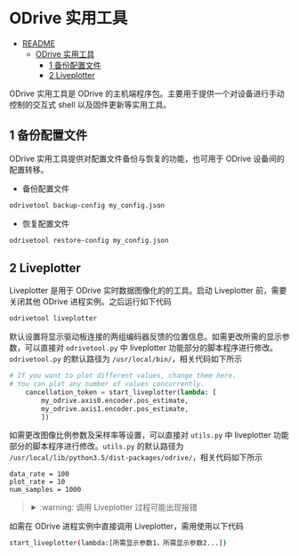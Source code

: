 # ODrive 实用工具

- [README](../README.md)
    - [ODrive 实用工具](./002_odrive-tool_cn.md)
        - [1 备份配置文件](#1-备份配置文件)
        - [2 Liveplotter](#2-Liveplotter)

ODrive 实用工具是 ODrive 的主机端程序包。主要用于提供一个对设备进行手动控制的交互式 shell 以及固件更新等实用工具。

## 1 备份配置文件

ODrive 实用工具提供对配置文件备份与恢复的功能，也可用于 ODrive 设备间的配置转移。

* 备份配置文件
```bash
odrivetool backup-config my_config.json
```
* 恢复配置文件
```bash
odrivetool restore-config my_config.json
```

## 2 Liveplotter
Liveplotter 是用于 ODrive 实时数据图像化的的工具。启动 Liveplotter 前，需要关闭其他 ODrive 进程实例。之后运行如下代码
```bash
odrivetool liveplotter
```
默认设置将显示驱动板连接的两组编码器反馈的位置信息。如需更改所需的显示参数，可以直接对 `odrivetool.py` 中 liveplotter 功能部分的脚本程序进行修改。`odrivetool.py` 的默认路径为 `/usr/local/bin/`，相关代码如下所示
```python
# If you want to plot different values, change them here.
# You can plot any number of values concurrently.
    cancellation_token = start_liveplotter(lambda: [
        my_odrive.axis0.encoder.pos_estimate,
        my_odrive.axis1.encoder.pos_estimate,
        ])
```

如需更改图像比例参数及采样率等设置，可以直接对 `utils.py` 中 liveplotter 功能部分的脚本程序进行修改。`utils.py` 的默认路径为 `/usr/local/lib/python3.5/dist-packages/odrive/`，相关代码如下所示
```
data_rate = 100
plot_rate = 10
num_samples = 1000
```

> <details><summary markdown="span">:warning:  调用 Liveplotter 过程可能出现报错</summary><div markdown="block">
>
> **报错信息**
> ```bash
> ImportError: No module named '_tkinter', please install the python3-tk package
> ```
> 
> **解决办法**
> ```bash
> sudo apt install python3-tk
> ```
> </div></details>

如需在 ODrive 进程实例中直接调用 Liveplotter，需用使用以下代码
```bash
start_liveplotter(lambda:[所需显示参数1，所需显示参数2...])
```